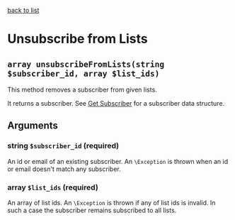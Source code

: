 [back to list](../Readme.md)

# Unsubscribe from Lists

## `array unsubscribeFromLists(string $subscriber_id, array $list_ids)`

This method removes a subscriber from given lists.

It returns a subscriber. See [Get Subscriber](GetSubscriber.md) for a subscriber data structure.

## Arguments
### string `$subscriber_id` (required)
An id or email of an existing subscriber. An `\Exception` is thrown when an id or email doesn't match any subscriber.

### array `$list_ids` (required)
An array of list ids. An `\Exception` is thrown if any of list ids is invalid. In such a case the subscriber remains subscribed to all lists.
